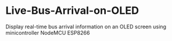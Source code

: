 # Live-Bus-Arrival-on-OLED
Display real-time bus arrival information on an OLED screen using minicontroller NodeMCU ESP8266
